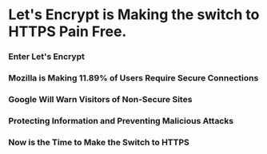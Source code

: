 # Let's Encrypt is Making the switch to HTTPS Pain Free.

### Enter Let's Encrypt

### Mozilla is Making 11.89% of Users Require Secure Connections

### Google Will Warn Visitors of Non-Secure Sites

### Protecting Information and Preventing Malicious Attacks

### Now is the Time to Make the Switch to HTTPS
